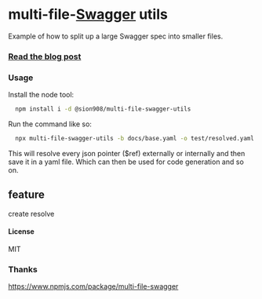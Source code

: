 # multi-file-[Swagger](http://swagger.io) utils

Example of how to split up a large Swagger spec into smaller files.

### [Read the blog post](http://azimi.me/2015/07/16/split-swagger-into-smaller-files.html)


### Usage
Install the node tool:

```bash
  npm install i -d @sion908/multi-file-swagger-utils
```

Run the command like so:

```bash
  npx multi-file-swagger-utils -b docs/base.yaml -o test/resolved.yaml
```

This will resolve every json pointer ($ref) externally or internally and then save it in a yaml file. Which can then be used for code generation and so on.

## feature

create resolve

#### License
MIT

### Thanks

https://www.npmjs.com/package/multi-file-swagger
